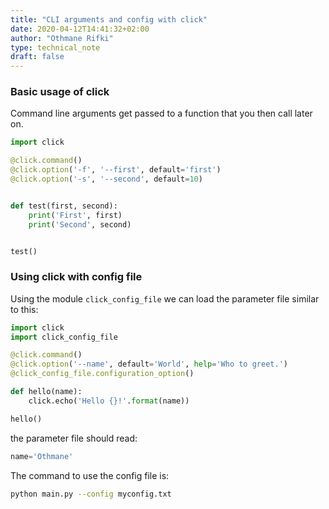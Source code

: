 ```yaml
---
title: "CLI arguments and config with click"
date: 2020-04-12T14:41:32+02:00
author: "Othmane Rifki"
type: technical_note
draft: false
---
```

### Basic usage of click

Command line arguments get passed to a function that you then call later on.

``` python
import click

@click.command()
@click.option('-f', '--first', default='first')
@click.option('-s', '--second', default=10)


def test(first, second):
    print('First', first)
    print('Second', second)


test()
```


### Using click with config file

Using the module `click_config_file` we can load the parameter file similar to this:

``` python 
import click
import click_config_file

@click.command()
@click.option('--name', default='World', help='Who to greet.')
@click_config_file.configuration_option()

def hello(name):
    click.echo('Hello {}!'.format(name))

hello()
```

the parameter file should read:
``` python
name='Othmane'
```

The command to use the config file is:
``` bash 
python main.py --config myconfig.txt 
```
